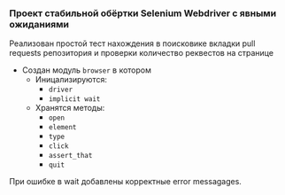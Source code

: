 ### Проект стабильной обёртки Selenium Webdriver с явными ожиданиями

Реализован простой тест нахождения в поисковике вкладки pull requests репозитория и проверки количество реквестов на
странице

* Создан модуль `browser` в котором
    * Иницализируются:
        * `driver`
        * `implicit wait`
    * Хранятся методы:
        * `open`
        * `element`
        * `type`
        * `click`
        * `assert_that`
        * `quit`

При ошибке в wait добавлены корректные error messagages.